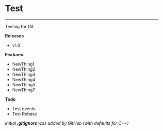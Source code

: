 # Test
---

Testing for Git.

**Releases**
- v1.0

**Features**
- NewThing1
- NewThing2
- NewThing3
- NewThing4
- NewThing5
- NewThing7

**Todo**
- Test events
- Test Rebase

_Initial **.gitignore** was added by GitHub (with defaults for C++)_
